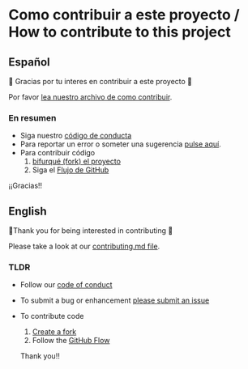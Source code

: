# Como contribuir a este proyecto / How to contribute to this project

## Español

:tada: Gracias por tu interes en contribuir a este proyecto :tada:

Por favor [lea nuestro archivo de como contribuir](.github/contribuir.md).

### En resumen

- Siga nuestro [código de conducta](.github/codigo_de_conducta.md)
- Para reportar un error o someter una sugerencia [pulse aquí](https://github.com/froi/github-project-migrator/issues/new/choose).
- Para contribuir código
  1. [bifurqué (fork) el proyecto](https://docs.github.com/es/free-pro-team@latest/github/getting-started-with-github/fork-a-repo)
  1. Siga el [Flujo de GitHub](https://docs.github.com/es/free-pro-team@latest/github/collaborating-with-issues-and-pull-requests/github-flow)

¡¡Gracias!!

## English

:tada:Thank you for being interested in contributing :tada:

Please take a look at our [contributing.md file](.github/contributing.md).

### TLDR

- Follow our [code of conduct](.github/code_of_conduct.md)
- To submit a bug or enhancement [please submit an issue](https://github.com/froi/github-project-migrator/issues/new/choose)
- To contribute code
  1. [Create a fork](https://docs.github.com/en/free-pro-team@latest/github/getting-started-with-github/fork-a-repo)
  1. Follow the [GitHub Flow](https://docs.github.com/en/free-pro-team@latest/github/collaborating-with-issues-and-pull-requests/github-flow)
  
  Thank you!!
